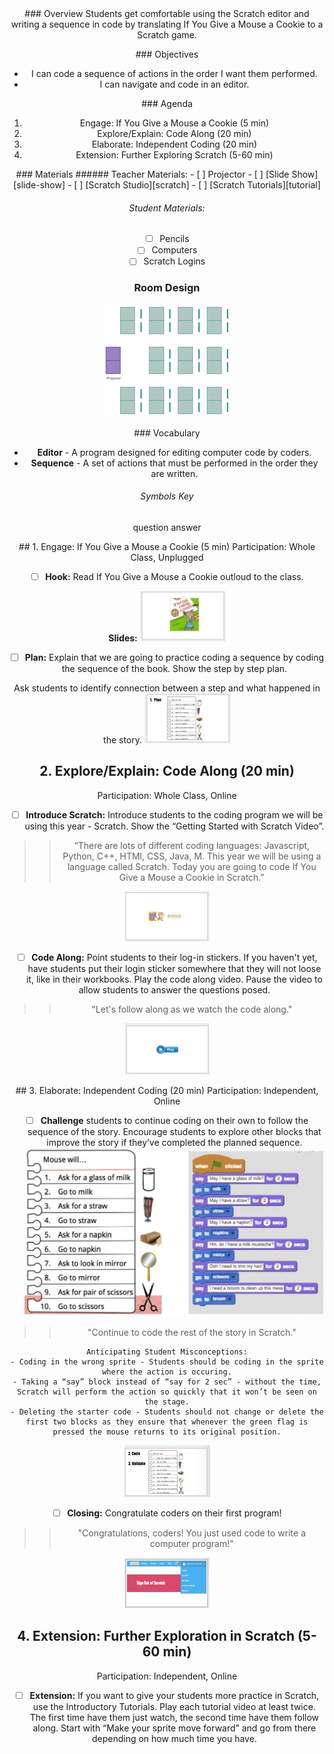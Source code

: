 <header class='header' title='If You Give a Mouse a Cookie' subtitle='Lesson 18'/>

<notable>
<iconp src='/icons/activity.png'>### Overview</iconp>
Students get comfortable using the Scratch editor and writing a sequence in code by translating If You Give a Mouse a Cookie to a Scratch game.

<iconp src='/icons/objectives.png'>### Objectives</iconp>
- I can code a sequence of actions in the order I want them performed.
- I can navigate and code in an editor.

<iconp src='/icons/agenda.png'>### Agenda</iconp>
1. Engage:  If You Give a Mouse a Cookie (5 min)
1. Explore/Explain: Code Along (20 min)
1. Elaborate: Independent Coding (20 min)
1. Extension: Further Exploring Scratch (5-60 min)

<note>
<iconp src='/icons/materials.png'>### Materials</iconp>
###### Teacher Materials:
- [ ] Projector
- [ ] [Slide Show][slide-show]
- [ ] [Scratch Studio][scratch]
- [ ] [Scratch Tutorials][tutorial]

###### Student Materials:
- [ ] Pencils
- [ ] Computers
- [ ] Scratch Logins

</note>

### Room Design

![room](/images/layout-rows.png)

<note>

<iconp src='/icons/vocab.png'>### Vocabulary</iconp>
- **Editor** - A program designed for editing computer code by coders.
- **Sequence** - A set of actions that must be performed in the order they are written.

###### Symbols Key
<iconp ml='1.65em' type='question'>question</iconp>
<iconp ml='1.65em' type='answer'>answer</iconp>
</note>

<pagebreak/>
## 1. Engage: If You Give a Mouse a Cookie (5 min)
Participation: Whole Class, Unplugged

- [ ] **Hook:** Read If You Give a Mouse a Cookie outloud to the class.

<note>**Slides:** ![slides-hook](./images/slides-hook.jpeg)</note>

- [ ] **Plan:** Explain that we are going to practice coding a sequence by coding the sequence of the book. Show the step by step plan.

<iconp type="question">Ask students to identify connection between a step and what happened in the story.</iconp>
<note>![slides-plan](./images/slides-plan.jpeg)</note>

## 2. Explore/Explain: Code Along (20 min)
Participation: Whole Class, Online

- [ ] **Introduce Scratch:** Introduce students to the coding program we will be using this year - Scratch. Show the “Getting Started with Scratch Video”.

> > “There are lots of different coding languages: Javascript, Python, C++, HTMl, CSS, Java, M. This year we will be using a language called Scratch. Today you are going to code If You Give a Mouse a Cookie in Scratch.”

<note>![slides-scratch](./images/slides-scratch.jpeg)</note>

- [ ] **Code Along:** Point students to their log-in stickers. If you haven't yet, have students put their login sticker somewhere that they will not loose it, like in their workbooks. Play the code along video. Pause the video to allow students to answer the questions posed.

> > "Let's follow along as we watch the code along."

<note>![slides-codealong](./images/slides-codealong.jpeg)</note>

<pagebreak/>
## 3. Elaborate: Independent Coding (20 min)
Participation: Independent, Online

- [ ] **Challenge** students to continue coding on their own to follow the sequence of the story. Encourage students to explore other blocks that improve the story if they’ve completed the planned sequence.
![plan](./images/plan.jpeg)

> > "Continue to code the rest of the story in Scratch."

	Anticipating Student Misconceptions:
	- Coding in the wrong sprite - Students should be coding in the sprite where the action is occuring.
	- Taking a “say” block instead of “say for 2 sec” - without the time, Scratch will perform the action so quickly that it won’t be seen on the stage.
	- Deleting the starter code - Students should not change or delete the first two blocks as they ensure that whenever the green flag is pressed the mouse returns to its original position.

<note>![slides-code](./images/slides-code.jpeg)</note>

- [ ] **Closing:** Congratulate coders on their first program!

> > "Congratulations, coders! You just used code to write a computer program!"

<note>![slides-signout](./images/slides-signout.jpeg)</note>


## 4. Extension: Further Exploration in Scratch (5-60 min)
Participation: Independent, Online

- [ ] **Extension:** If you want to give your students more practice in Scratch, use the Introductory Tutorials. Play each tutorial video at least twice. The first time have them just watch, the second time have them follow along. Start with “Make your sprite move forward” and go from there depending on how much time you have.


</notable>

[slide-show]: https://docs.google.com/presentation/d/1uJD-NpNnVgcb0qX0Hv_3LYX14yf1aRKRQzzB9PJgbCM/edit?usp=sharing
[scratch]: https://scratch.mit.edu/studios/3448945/
[tutorial]: https://scratch.mit.edu/help/videos/#IntroductoryTutorials
